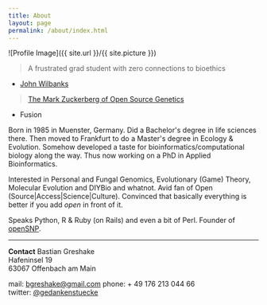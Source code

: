 ```yaml
---
title: About
layout: page
permalink: /about/index.html
---
```

<style>
img { width: 50%; margin: 0 auto; display: block; }
</style>

![Profile Image]({{ site.url }}/{{ site.picture }})

> A frustrated grad student with zero connections to bioethics

- [John Wilbanks](http://www.twitter.com/wilbanks)

> [The Mark Zuckerberg of Open Source Genetics](http://fusion.net/story/47945/this-guy-is-the-mark-zuckerberg-of-open-source-genetics/)

- Fusion

Born in 1985 in Muenster, Germany. Did a Bachelor's degree in life sciences there. Then moved to Frankfurt to do a Master's degree in Ecology & Evolution. Somehow developed a taste for bioinformatics/computational biology along the way. Thus now working on a PhD in Applied Bioinformatics.

Interested in Personal and Fungal Genomics, Evolutionary \(Game\) Theory, Molecular Evolution and DIYBio and whatnot. Avid fan of Open \(Source\|Access\|Science\|Culture\). Convinced that basically everything is better if you add *open* in front of it.

Speaks Python, R & Ruby (on Rails) and even a bit of Perl. Founder of [openSNP](https://opensnp.org).

---

**Contact**
Bastian Greshake<br/>
Hafeninsel 19<br/>
63067 Offenbach am Main

mail: bgreshake@gmail.com
phone: + 49 176 213 044 66 <br/>
twitter: [@gedankenstuecke](http://www.twitter.com/gedankenstuecke)
